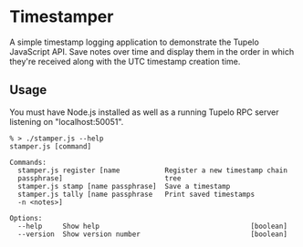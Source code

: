 # Timestamper
A simple timestamp logging application to demonstrate the Tupelo JavaScript API.
Save notes over time and display them in the order in which they're received
along with the UTC timestamp creation time.

## Usage
You must have Node.js installed as well as a running Tupelo RPC server listening
on "localhost:50051".

```shell
% > ./stamper.js --help
stamper.js [command]

Commands:
  stamper.js register [name           Register a new timestamp chain
  passphrase]                         tree
  stamper.js stamp [name passphrase]  Save a timestamp
  stamper.js tally [name passphrase   Print saved timestamps
  -n <notes>]

Options:
  --help     Show help                                     [boolean]
  --version  Show version number                           [boolean]
```
